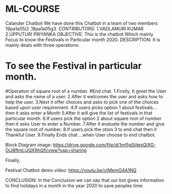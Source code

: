 # ML-COURSE
Calander Chatbot
We have done this Chatbot in a team of two members 19pa1a05i2 ,18pa1a05g3.
CONTRIBUTORS:
1.VADLAMURI KUMAR
2.UPPUTURI PRIYANKA
OBJECTIVE:
This is the chatbot Which mainly Focus to know the Festivals in Particular month 2020.
DESCRIPTION:
It is mainly deals with three operations:
# To see the Festival in particular month.
#Operation of square root of a number.
#End chat.
1.Firstly, It greet the User and asks the name of a user.
2.After it welcomes the user and asks how to help the user.
3.Next it offer choices and asks to pick one of the choices based upon user requirement.
4.If users picks option 1 about festivals... then it asks enter a Month
5.After it will give the list of festivals in that particular month.
6.If users pick the option 2 about square root of number then it asks User to enter a Number.
7.After it evaluate the number and give the square root of number. 
8.If users pick the otion 3 to end chat then it Thankful User. 
9.Finally Ends chat....when User choose to end chatbot.

Block Diagram image:
https://drive.google.com/file/d/1ml5gSiitesQjXG-OiJ8ftmLjJQX9hQfi/view?usp=sharing
        
Finally,

Festival Chatbot demo video:
https://youtu.be/vtMemG4A1NQ

CONCLUSION:
In the Conclusion we can say that our bot gives information to find holidays in a month in the year 2020 to save peoples time.

